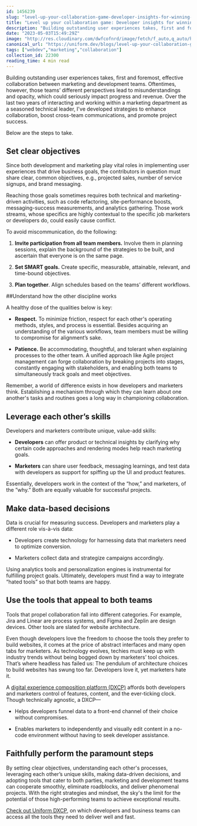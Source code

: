 ```yaml
---
id: 1456239
slug: "level-up-your-collaboration-game-developer-insights-for-winning-with-marketing-pro"
title: "Level up your collaboration game: Developer insights for winning with marketing pros"
description: "Building outstanding user experiences takes, first and foremost, effective collaboration between..."
date: "2023-05-03T15:49:29Z"
image: "http://res.cloudinary.com/dwfcofnrd/image/fetch/f_auto,q_auto/https%3A%2F%2Fdev-to-uploads.s3.amazonaws.com%2Fuploads%2Farticles%2Fjhfuu567f1khlxvglcn0.png"
canonical_url: "https://uniform.dev/blogs/level-up-your-collaboration-game-developer-insights-for-winning-with"
tags: ["webdev","marketing","collaboration"]
collection_id: 22300
reading_time: 4 min read
---
```


Building outstanding user experiences takes, first and foremost, effective collaboration between marketing and development teams. Oftentimes, however, those teams’ different perspectives lead to misunderstandings and opacity, which could seriously impact progress and revenue. Over the last two years of interacting and working within a marketing department as a seasoned technical leader, I've developed strategies to enhance collaboration, boost cross-team communications, and promote project success. 

Below are the steps to take.

## Set clear objectives

Since both development and marketing play vital roles in implementing user experiences that drive business goals, the contributors in question must share clear, common objectives, e.g., projected sales, number of service signups, and brand messaging. 

Reaching those goals sometimes requires both technical and marketing-driven activities, such as code refactoring, site-performance boosts, messaging-success measurements, and analytics gathering. Those work streams, whose specifics are highly contextual to the specific job marketers or developers do, could easily cause conflict.

To avoid miscommunication, do the following:

1. **Invite participation from all team members.** Involve them in planning sessions, explain the background of the strategies to be built, and ascertain that everyone is on the same page.
    
2. **Set SMART goals.** Create specific, measurable, attainable, relevant, and time-bound objectives.
    
3. **Plan together**. Align schedules based on the teams’ different workflows.

##Understand how the other discipline works

A healthy dose of the qualities below is key:

* **Respect.** To minimize friction, respect for each other's operating methods, styles, and process is essential. Besides acquiring an understanding of the various workflows, team members must be willing to compromise for alignment’s sake.
    
* **Patience.** Be accommodating, thoughtful, and tolerant when explaining processes to the other team. A unified approach like Agile project management can forge collaboration by breaking projects into stages, constantly engaging with stakeholders, and enabling both teams to simultaneously track goals and meet objectives.  

Remember, a world of difference exists in how developers and marketers think. Establishing a mechanism through which they can learn about one another's tasks and routines goes a long way in championing collaboration.

## Leverage each other’s skills

Developers and marketers contribute unique, value-add skills:

* **Developers** can offer product or technical insights by clarifying why certain code approaches and rendering modes help reach marketing goals.
    
* **Marketers** can share user feedback, messaging learnings, and test data with developers as support for spiffing up the UI and product features. 

Essentially, developers work in the context of the “how,” and marketers, of the ”why.” Both are equally valuable for successful projects.

## Make data-based decisions

Data is crucial for measuring success. Developers and marketers play a different role vis-à-vis data:

* Developers create technology for harnessing data that marketers need to optimize conversion.
    
* Marketers collect data and strategize campaigns accordingly. 

Using analytics tools and personalization engines is instrumental for fulfilling project goals. Ultimately, developers must find a way to integrate “hated tools” so that both teams are happy.

## Use the tools that appeal to both teams

Tools that propel collaboration fall into different categories. For example, Jira and Linear are process systems, and Figma and Zeplin are design devices. Other tools are slated for website architecture.

Even though developers love the freedom to choose the tools they prefer to build websites, it comes at the price of abstract interfaces and many open tabs for marketers. As technology evolves, techies must keep up with industry trends without being bogged down by marketers’ tool choices. That’s where headless has failed us: The pendulum of architecture choices to build websites has swung too far. Developers love it, yet marketers hate it. 

A [digital experience composition platform (DXCP)](https://uniform.dev/what-is-digital-experience-composition) affords both developers and marketers control of features, content, and the ever-ticking clock. Though technically agnostic, a DXCP—

* Helps developers funnel data to a front-end channel of their choice without compromises. 
    
* Enables marketers to independently and visually edit content in a no-code environment without having to seek developer assistance.
    
## Faithfully perform the paramount steps

By setting clear objectives, understanding each other's processes, leveraging each other’s unique skills, making data-driven decisions, and adopting tools that cater to both parties, marketing and development teams can cooperate smoothly, eliminate roadblocks, and deliver phenomenal projects. With the right strategies and mindset, the sky's the limit for the potential of those high-performing teams to achieve exceptional results.

[Check out Uniform DXCP](https://uniform.dev/demo), on which developers and business teams can access all the tools they need to deliver well and fast.
